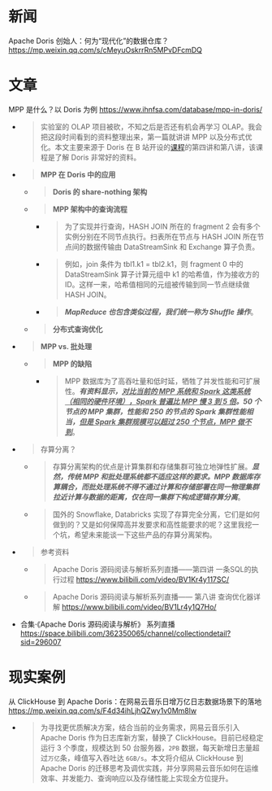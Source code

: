 
# 新闻

Apache Doris 创始人：何为“现代化”的数据仓库？ https://mp.weixin.qq.com/s/cMeyuOskrrRn5MPvDFcmDQ

# 文章

MPP 是什么？以 Doris 为例 https://www.ihnfsa.com/database/mpp-in-doris/
- > 实验室的 OLAP 项目被砍，不知之后是否还有机会再学习 OLAP。我会把这段时间看到的资料整理出来，第一篇就讲讲 MPP 以及分布式优化。本文主要来源于 Doris 在 B 站开设的[课程](https://space.bilibili.com/362350065/channel/collectiondetail?sid=296007)的第四讲和第八讲，该课程是了解 Doris 非常好的资料。
- > **MPP 在 Doris 中的应用**
  * > **Doris 的 share-nothing 架构**
  * > **MPP 架构中的查询流程**
    + > 为了实现并行查询，HASH JOIN 所在的 fragment 2 会有多个实例分别在不同节点执行。扫表所在节点与 HASH JOIN 所在节点间的数据传输由 DataStreamSink 和 Exchange 算子负责。
    + > 例如，join 条件为 tbl1.k1 = tbl2.k1，则 fragment 0 中的 DataStreamSink 算子计算元组中 k1 的哈希值，作为接收方的 ID。这样一来，哈希值相同的元组被传输到同一节点继续做 HASH JOIN。
    + > ***MapReduce 也包含类似过程，我们统一称为 Shuffle 操作***。
  * > **分布式查询优化**
- > **MPP vs. 批处理**
  * > **MPP 的缺陷**
    + > MPP 数据库为了高吞吐量和低时延，牺牲了并发性能和可扩展性。***有资料显示，<ins>对比当前的 MPP 系统和 Spark 这类系统（相同的硬件环境），Spark 普遍比 MPP 慢 3 到 5 倍</ins>。50 个节点的 MPP 集群，性能和 250 的节点的 Spark 集群性能相当，<ins>但是 Spark 集群规模可以超过 250 个节点，MPP 做不到</ins>***。
- > 存算分离？
  * > 存算分离架构的优点是计算集群和存储集群可独立地弹性扩展。***显然，传统 MPP 和批处理系统都不适应这样的要求。MPP 数据库存算耦合，而批处理系统不得不通过计算和存储部署在同一物理集群拉近计算与数据的距离，仅在同一集群下构成逻辑存算分离***。
  * > 国外的 Snowflake, Databricks 实现了存算完全分离，它们是如何做到的？又是如何保障高并发要求和高性能要求的呢？这里我挖一个坑，希望未来能谈一下这些产品的存算分离架构。
- > 参考资料
  * > Apache Doris 源码阅读与解析系列直播——第四讲 一条SQL的执行过程 https://www.bilibili.com/video/BV1Kr4y117SC/
  * > Apache Doris 源码阅读与解析系列直播—— 第八讲 查询优化器详解 https://www.bilibili.com/video/BV1Lr4y1Q7Ho/
- 合集·《Apache Doris 源码阅读与解析》 系列直播 https://space.bilibili.com/362350065/channel/collectiondetail?sid=296007

# 现实案例

从 ClickHouse 到 Apache Doris：在网易云音乐日增万亿日志数据场景下的落地 https://mp.weixin.qq.com/s/F4d34ihLjhQZwy1v0Mm8lw
- > 为寻找更优质解决方案，结合当前的业务需求，网易云音乐引入 Apache Doris 作为日志库新方案，替换了 ClickHouse。目前已经稳定运行 3 个季度，规模达到 50 台服务器，`2PB` 数据，每天新增日志量超过`万亿`条，峰值写入吞吐达 `6GB/s`。本文将介绍从 ClickHouse 到 Apache Doris 的迁移思考及调优实践，并分享网易云音乐如何在运维效率、并发能力、查询响应以及存储性能上实现全方位提升。
